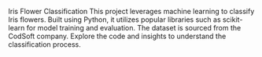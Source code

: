 Iris Flower Classification 
This project leverages machine learning to classify Iris flowers. Built using Python, it utilizes popular libraries such as scikit-learn for model training and evaluation. The dataset is sourced from the CodSoft company. Explore the code and insights to understand the classification process.
